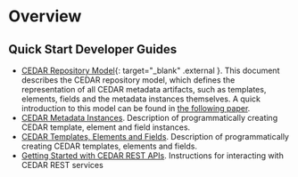 # Overview

## Quick Start Developer Guides
* [CEDAR Repository Model](https://metadatacenter.org/tools-training/outreach/cedar-template-model){: target="_blank" .external }. This document describes the CEDAR repository model, which defines the representation of all CEDAR metadata artifacts, such as templates, elements, fields and the metadata instances themselves. A quick introduction to this model can be found in [the following paper](https://metadatacenter.org/open-repository-model-acquiring-knowledge-about-scientific-experiments).
* [CEDAR Metadata Instances](developer-guide/template-element-and-field-instances.md). Description of programmatically creating CEDAR template, element and field instances.
* [CEDAR Templates, Elements and Fields](developer-guide/template-element-and-fields.md). Description of programmatically creating CEDAR templates, elements and fields.
* [Getting Started with CEDAR REST APIs](developer-guide/cedar-rest-apis.md). Instructions for interacting with CEDAR REST services
